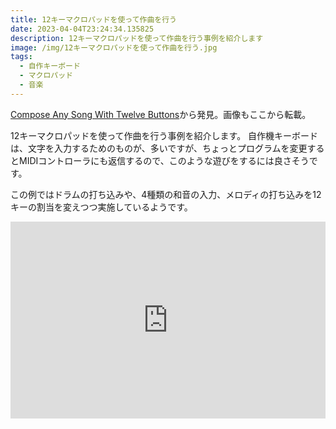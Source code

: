 ```yaml
---
title: 12キーマクロパッドを使って作曲を行う
date: 2023-04-04T23:24:34.135825
description: 12キーマクロパッドを使って作曲を行う事例を紹介します
image: /img/12キーマクロパッドを使って作曲を行う.jpg
tags:
  - 自作キーボード
  - マクロパッド
  - 音楽
---
```

[Compose Any Song With Twelve Buttons](https://hackaday.com/2023/03/29/compose-any-song-with-twelve-buttons/)から発見。画像もここから転載。

12キーマクロパッドを使って作曲を行う事例を紹介します。
自作機キーボードは、文字を入力するためのものが、多いですが、ちょっとプログラムを変更するとMIDIコントローラにも返信するので、このような遊びをするには良さそうです。

この例ではドラムの打ち込みや、4種類の和音の入力、メロディの打ち込みを12キーの割当を変えつつ実施しているようです。

<iframe width="100%" height="315" src="https://www.youtube.com/embed/2-FtnHHVXCg" title="YouTube video player" frameborder="0" allow="accelerometer; autoplay; clipboard-write; encrypted-media; gyroscope; picture-in-picture" allowfullscreen></iframe>

